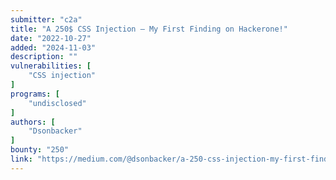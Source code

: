 ```yaml
---
submitter: "c2a"
title: "A 250$ CSS Injection — My First Finding on Hackerone!"
date: "2022-10-27"
added: "2024-11-03"
description: ""
vulnerabilities: [
    "CSS injection"
]
programs: [
    "undisclosed"
]
authors: [
    "Dsonbacker"
]
bounty: "250"
link: "https://medium.com/@dsonbacker/a-250-css-injection-my-first-finding-on-hackerone-8863ad253560"
---
```




